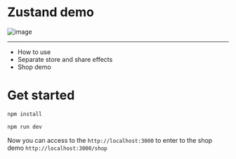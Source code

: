 # Zustand demo

![image](https://paulonteri.com/images/thoughts/react-redux/reduxdataflowdiagram-49fa8c3968371d9ef6f2a1486bd40a26.gif)

---

- How to use
- Separate store and share effects
- Shop demo

# Get started

```bash
npm install
```

```bash
npm run dev
```

Now you can access to the `http://localhost:3000` to enter to the shop demo `http://localhost:3000/shop`
